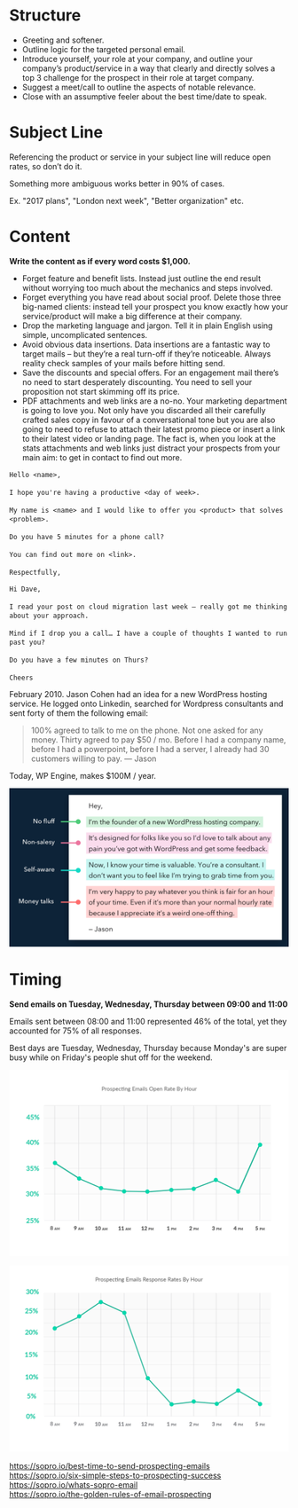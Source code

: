 # Structure

-   Greeting and softener.
-   Outline logic for the targeted personal email.
-   Introduce yourself, your role at your company, and outline your company’s product/service in a way that clearly and directly solves a top 3 challenge for the prospect in their role at target company.
-   Suggest a meet/call to outline the aspects of notable relevance.
-   Close with an assumptive feeler about the best time/date to speak.

# Subject Line

Referencing the product or service in your subject line will reduce open rates, so don’t do it.

Something more ambiguous works better in 90% of cases.

Ex. "2017 plans", "London next week", "Better organization" etc.

# Content

**Write the content as if every word costs \$1,000.**

-   Forget feature and benefit lists. Instead just outline the end result without worrying too much about the mechanics and steps involved.
-   Forget everything you have read about social proof. Delete those three big-named clients: instead tell your prospect you know exactly how your service/product will make a big difference at their company.
-   Drop the marketing language and jargon. Tell it in plain English using simple, uncomplicated sentences.
-   Avoid obvious data insertions. Data insertions are a fantastic way to target mails – but they’re a real turn-off if they’re noticeable. Always reality check samples of your mails before hitting send.
-   Save the discounts and special offers. For an engagement mail there’s no need to start desperately discounting. You need to sell your proposition not start skimming off its price.
-   PDF attachments and web links are a no-no. Your marketing department is going to love you. Not only have you discarded all their carefully crafted sales copy in favour of a conversational tone but you are also going to need to refuse to attach their latest promo piece or insert a link to their latest video or landing page. The fact is, when you look at the stats attachments and web links just distract your prospects from your main aim: to get in contact to find out more.

```
Hello <name>,

I hope you're having a productive <day of week>.

My name is <name> and I would like to offer you <product> that solves <problem>.

Do you have 5 minutes for a phone call?

You can find out more on <link>.

Respectfully,
```

```
Hi Dave,

I read your post on cloud migration last week – really got me thinking about your approach.

Mind if I drop you a call… I have a couple of thoughts I wanted to run past you?

Do you have a few minutes on Thurs?

Cheers
```

February 2010. Jason Cohen had an idea for a new WordPress hosting service. He logged onto Linkedin, searched for Wordpress consultants and sent forty of them the following email:

> 100% agreed to talk to me on the phone. Not one asked for any money. Thirty agreed to pay $50 / mo. Before I had a company name, before I had a powerpoint, before I had a server, I already had 30 customers willing to pay. — Jason

Today, WP Engine, makes $100M / year.

![Email](../pics/startup/sales/email_example.jpg)

# Timing

**Send emails on Tuesday, Wednesday, Thursday between 09:00 and 11:00**

Emails sent between 08:00 and 11:00 represented 46% of the total, yet they accounted for 75% of all responses.

Best days are Tuesday, Wednesday, Thursday because Monday's are super busy while on Friday's people shut off for the weekend.

![Sales](../pics/startup/sales/email_open_hour.jpg)

![Sales](../pics/startup/sales/email_response_hour.jpg)

https://sopro.io/best-time-to-send-prospecting-emails  
https://sopro.io/six-simple-steps-to-prospecting-success  
https://sopro.io/whats-sopro-email  
https://sopro.io/the-golden-rules-of-email-prospecting
